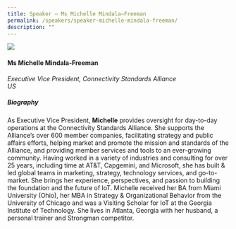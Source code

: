 ```yaml
---
title: Speaker – Ms Michelle Mindala–Freeman
permalink: /speakers/speaker-michelle-mindala-freeman/
description: ""
---
```

![](/images/ms%20michelle%20mindala%20freeman.png)

#### **Ms Michelle Mindala-Freeman**

*Executive Vice President, Connectivity Standards Alliance
<br>US*

##### **Biography**

As Executive Vice President, **Michelle** provides oversight for day-to-day operations at the Connectivity Standards Alliance. She supports the Alliance’s over 600 member companies, facilitating strategy and public affairs efforts, helping market and promote the mission and standards of the Alliance, and providing member services and tools to an ever-growing community. Having worked in a variety of industries and consulting for over 25 years, including time at AT&amp;T, Capgemini, and Microsoft, she has built &amp; led global teams in marketing, strategy, technology services, and go-to-market. She brings her experience, perspectives, and passion to building the foundation and the future of IoT. Michelle received her BA from Miami University (Ohio), her MBA in Strategy &amp; Organizational Behavior from the University of Chicago and was a Visiting Scholar for IoT at the Georgia Institute of Technology. She lives in Atlanta, Georgia with her husband, a personal trainer and Strongman competitor.